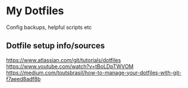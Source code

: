 # My Dotfiles

Config backups, helpful scripts etc

## Dotfile setup info/sources
https://www.atlassian.com/git/tutorials/dotfiles
https://www.youtube.com/watch?v=tBoLDpTWVOM
https://medium.com/toutsbrasil/how-to-manage-your-dotfiles-with-git-f7aeed8adf8b
